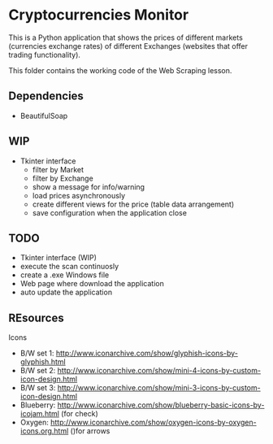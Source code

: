 # Cryptocurrencies Monitor

This is a Python application that shows the prices of different markets (currencies exchange rates) 
of different Exchanges (websites that offer trading functionality).  
  
This folder contains the working code of the Web Scraping lesson.  


## Dependencies

- BeautifulSoap


## WIP

- Tkinter interface
  - filter by Market
  - filter by Exchange
  - show a message for info/warning
  - load prices asynchronously
  - create different views for the price (table data arrangement)
  - save configuration when the application close


## TODO

- Tkinter interface (WIP)
- execute the scan continuosly
- create a .exe Windows file
- Web page where download the application
- auto update the application


## REsources

Icons

- B/W set 1: http://www.iconarchive.com/show/glyphish-icons-by-glyphish.html
- B/W set 2: http://www.iconarchive.com/show/mini-4-icons-by-custom-icon-design.html
- B/W set 3: http://www.iconarchive.com/show/mini-3-icons-by-custom-icon-design.html
- Blueberry: http://www.iconarchive.com/show/blueberry-basic-icons-by-icojam.html (for check)
- Oxygen: http://www.iconarchive.com/show/oxygen-icons-by-oxygen-icons.org.html ()for arrows